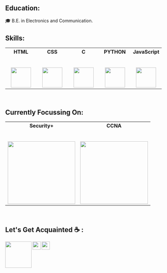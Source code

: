 <!-- ### Hi there 👋


**l0neaadil/l0neaadil** is a ✨ _special_ ✨ repository because its `README.md` (this file) appears on your GitHub profile.

Here are some ideas to get you started:

- 🔭 I’m currently working on ...
- 🌱 I’m currently learning ...
- 👯 I’m looking to collaborate on ...
- 🤔 I’m looking for help with ...
- 💬 Ask me about ...
- 📫 How to reach me: ...
- 😄 Pronouns: ...
- ⚡ Fun fact: ...
-->
## Education:
🎓 B.E. in Electronics and Communication.
## Skills:

<table>
  <tbody>
    <tr valign="top">
      <td width="20%" align="center">
        <span><strong>HTML</strong></span><br><br><br>
        <img height="64px" src="https://cdn.svgporn.com/logos/html-5.svg">
      </td>
      <td width="20%" align="center">
        <span><strong>CSS</strong></span><br><br><br>
        <img height="64px" src="https://cdn.svgporn.com/logos/css-3.svg">
      </td>
      <td width="20%" align="center">
        <span><strong>C</strong></span><br><br><br>
        <img height="64px" src="https://cdn.svgporn.com/logos/c.svg">
      </td>
      <td width="20%" align="center">
        <span><strong>PYTHON</strong></span><br><br><br>
        <img height="64px" src="https://cdn.svgporn.com/logos/python.svg">
      </td>
      <td width="20%" align="center">
        <span><strong>JavaScript</strong></span><br><br><br>
        <img height="64px" src="https://cdn.svgporn.com/logos/javascript.svg">
      </td>
      </tbody>
</table>
<br>

## Currently Focussing On:

<table>
  <tbody>
    <tr valign="top">
      <td width="20%" align="center">
        <span><strong>Security+</strong></span><br><br><br>
        <img height="200px" src="https://media.giphy.com/media/077i6AULCXc0FKTj9s/giphy.giff"  width="100%">
      </td>
      <td width="20%" align="center">
        <span><strong>CCNA</strong></span><br><br><br>
        <img height="200px" src="https://media.giphy.com/media/skqsmAzGjZZpS/giphy.gif" width="100%">
      </td>
      </tbody>
</table>

<br>

## Let's Get Acquainted ☕ :

  <a href="https://www.linkedin.com/in/l0neaadil/">
    <img align="left" width="84px" src="https://cdn.svgporn.com/logos/linkedin.svg" />
  </a>
  <a href="https://twitter.com/l0neaadil">
    <img align="left" width="26px" src="https://cdn.svgporn.com/logos/twitter.svg" />
  </a>
  <a href="mailto:loneaadil008@gmail.com">
    <img align="left" width="26px" src="https://cdn.svgporn.com/logos/google-gmail.svg" />
  </a>


